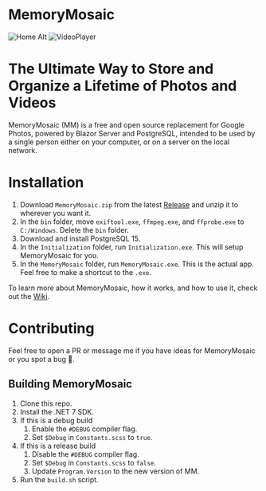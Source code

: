 # MemoryMosaic

![Home Alt](https://github.com/ellman12/MemoryMosaic/assets/56001219/08b5e331-5008-4b00-a785-18f90491ee41)
![VideoPlayer](https://github.com/ellman12/MemoryMosaic/assets/56001219/173dafc5-d34e-4344-ab83-9fa5f0a025fa)

# The Ultimate Way to Store and Organize a Lifetime of Photos and Videos
MemoryMosaic (MM) is a free and open source replacement for Google Photos, powered by Blazor Server and PostgreSQL, intended to be used by a single person either on your computer, or on a server on the local network.

# Installation
1. Download `MemoryMosaic.zip` from the latest [Release](https://github.com/ellman12/MemoryMosaic/releases) and unzip it to wherever you want it.
2. In the `bin` folder, move `exiftool.exe`, `ffmpeg.exe`, and `ffprobe.exe` to `C:/Windows`. Delete the `bin` folder.
3. Download and install PostgreSQL 15.
4. In the `Initialization` folder, run `Initialization.exe`. This will setup MemoryMosaic for you.
5. In the `MemoryMosaic` folder, run `MemoryMosaic.exe`. This is the actual app. Feel free to make a shortcut to the `.exe`.

To learn more about MemoryMosaic, how it works, and how to use it, check out the [Wiki](https://github.com/ellman12/MemoryMosaic/wiki).

# Contributing
Feel free to open a PR or message me if you have ideas for MemoryMosaic or you spot a bug 🐛. 

## Building MemoryMosaic
1. Clone this repo.
2. Install the .NET 7 SDK.
3. If this is a debug build
	1. Enable the `#DEBUG` compiler flag.
	2. Set `$Debug` in `Constants.scss` to `true`.
4. If this is a release build
	1. Disable the `#DEBUG` compiler flag.
	2. Set `$Debug` in `Constants.scss` to `false`.
	3. Update `Program.Version` to the new version of MM.
5. Run the `build.sh` script.
